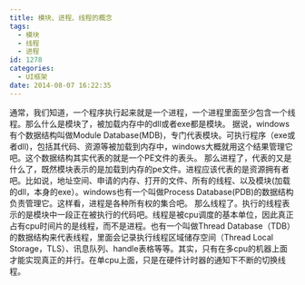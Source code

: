 ```yaml
---
title: 模块、进程、线程的概念
tags:
  - 模块
  - 线程
  - 进程
id: 1278
categories:
  - UI框架
date: 2014-08-07 16:22:35
---
```


通常，我们知道，一个程序执行起来就是一个进程，一个进程里面至少包含一个线程。那么什么是模块了，被加载内存中的dll或者exe都是模块。
据说，windows有个数据结构叫做Module Database(MDB)，专门代表模块。可执行程序（exe或者dll)，包括其代码、资源等被加载到内存中，windows大概就用这个结果管理它吧。这个数据结构其实代表的就是一个PE文件的表头。
那么进程了，代表的又是什么了，既然模块表示的是加载到内存的pe文件。进程应该代表的是资源拥有者吧。比如说，地址空间、申请的内存、打开的文件、所有的线程、以及模块(加载的dll，本身的exe）。windows也有一个叫做Process Database(PDB)的数据结构负责管理它。这样看，进程是各种所有权的集合吧。
那么线程了。执行的线程表示的是模块中一段正在被执行的代码吧。线程是被cpu调度的基本单位，因此真正占有cpu时间片的是线程，而不是进程。也有一个叫做Thread Database（TDB）的数据结构来代表线程，里面会记录执行线程区域储存空间（Thread Local Storage，TLS）、讯息队列、handle表格等等。其实，只有在多cpu的机器上面才能实现真正的并行。在单cpu上面，只是在硬件计时器的通知下不断的切换线程。